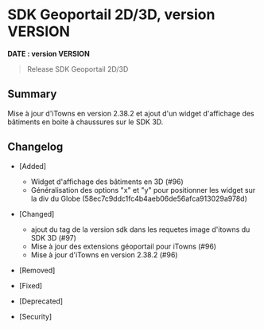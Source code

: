 # SDK Geoportail 2D/3D, version __VERSION__

**__DATE__ : version __VERSION__**

> Release SDK Geoportail 2D/3D

## Summary

Mise à jour d'iTowns en version 2.38.2 et ajout d'un widget d'affichage des bâtiments en boite à chaussures sur le SDK 3D.

## Changelog

* [Added]

    - Widget d'affichage des bâtiments en 3D (#96)
    - Généralisation des options "x" et "y" pour positionner les widget sur la div du Globe (58ec7c9ddc1fc4b4aeb06de56afca913029a978d)

* [Changed]

    - ajout du tag de la version sdk dans les requetes image d'itowns du SDK 3D (#97)
    - Mise à jour des extensions géoportail pour iTowns (#96)
    - Mise à jour d'iTowns en version 2.38.2 (#96)

* [Removed]

* [Fixed]

* [Deprecated]

* [Security]
